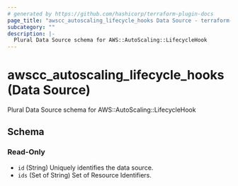 ```yaml
---
# generated by https://github.com/hashicorp/terraform-plugin-docs
page_title: "awscc_autoscaling_lifecycle_hooks Data Source - terraform-provider-awscc"
subcategory: ""
description: |-
  Plural Data Source schema for AWS::AutoScaling::LifecycleHook
---
```


# awscc_autoscaling_lifecycle_hooks (Data Source)

Plural Data Source schema for AWS::AutoScaling::LifecycleHook



<!-- schema generated by tfplugindocs -->
## Schema

### Read-Only

- `id` (String) Uniquely identifies the data source.
- `ids` (Set of String) Set of Resource Identifiers.
